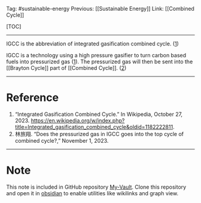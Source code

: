 Tag: #sustainable-energy 
Previous: [[Sustainable Energy]]
Link: [[Combined Cycle]]

[TOC]

---

IGCC is the abbreviation of integrated gasification combined cycle. (<u>1</u>)

IGCC is a technology using a high pressure gasifier to turn carbon based fuels into pressurized gas (<u>1</u>). The pressurized gas will then be sent into the [[Brayton Cycle]] part of [[Combined Cycle]]. (<u>2</u>)

---

# Reference

1. “Integrated Gasification Combined Cycle.” In Wikipedia, October 27, 2023. https://en.wikipedia.org/w/index.php?title=Integrated_gasification_combined_cycle&oldid=1182222811.
2. 林旅翔. “Does the pressurized gas in IGCC goes into the top cycle of combined cycle?,” November 1, 2023.

---

# Note

This note is included in GitHub repository [My-Vault](https://github.com/LittleD3092/My-Vault.git). Clone this repository and open it in [obsidian](https://obsidian.md/) to enable utilities like wikilinks and graph view.